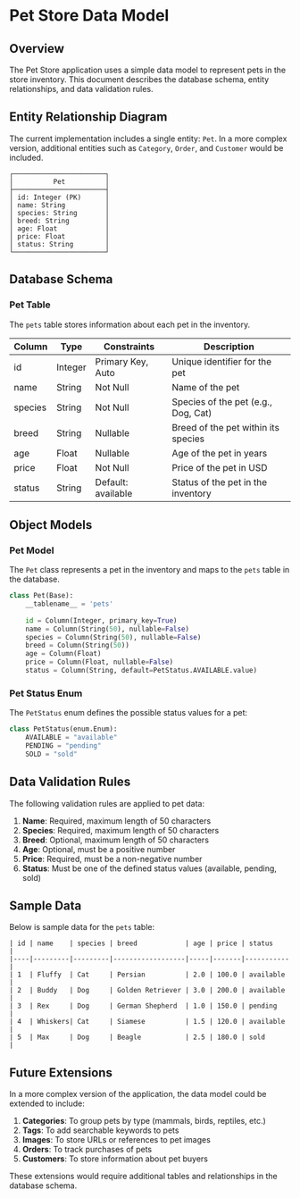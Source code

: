 # Pet Store Data Model

## Overview

The Pet Store application uses a simple data model to represent pets in the store inventory. This document describes the database schema, entity relationships, and data validation rules.

## Entity Relationship Diagram

The current implementation includes a single entity: `Pet`. In a more complex version, additional entities such as `Category`, `Order`, and `Customer` would be included.

```
┌───────────────────────┐
│          Pet          │
├───────────────────────┤
│ id: Integer (PK)      │
│ name: String          │
│ species: String       │
│ breed: String         │
│ age: Float            │
│ price: Float          │
│ status: String        │
└───────────────────────┘
```

## Database Schema

### Pet Table

The `pets` table stores information about each pet in the inventory.

| Column  | Type    | Constraints       | Description                           |
|---------|---------|-------------------|---------------------------------------|
| id      | Integer | Primary Key, Auto | Unique identifier for the pet         |
| name    | String  | Not Null         | Name of the pet                       |
| species | String  | Not Null         | Species of the pet (e.g., Dog, Cat)   |
| breed   | String  | Nullable         | Breed of the pet within its species   |
| age     | Float   | Nullable         | Age of the pet in years               |
| price   | Float   | Not Null         | Price of the pet in USD               |
| status  | String  | Default: available | Status of the pet in the inventory    |

## Object Models

### Pet Model

The `Pet` class represents a pet in the inventory and maps to the `pets` table in the database.

```python
class Pet(Base):
    __tablename__ = 'pets'
    
    id = Column(Integer, primary_key=True)
    name = Column(String(50), nullable=False)
    species = Column(String(50), nullable=False)
    breed = Column(String(50))
    age = Column(Float)
    price = Column(Float, nullable=False)
    status = Column(String, default=PetStatus.AVAILABLE.value)
```

### Pet Status Enum

The `PetStatus` enum defines the possible status values for a pet:

```python
class PetStatus(enum.Enum):
    AVAILABLE = "available"
    PENDING = "pending"
    SOLD = "sold"
```

## Data Validation Rules

The following validation rules are applied to pet data:

1. **Name**: Required, maximum length of 50 characters
2. **Species**: Required, maximum length of 50 characters
3. **Breed**: Optional, maximum length of 50 characters
4. **Age**: Optional, must be a positive number
5. **Price**: Required, must be a non-negative number
6. **Status**: Must be one of the defined status values (available, pending, sold)

## Sample Data

Below is sample data for the `pets` table:

```
| id | name    | species | breed            | age | price | status    |
|----|---------|---------|------------------|-----|-------|-----------|
| 1  | Fluffy  | Cat     | Persian          | 2.0 | 100.0 | available |
| 2  | Buddy   | Dog     | Golden Retriever | 3.0 | 200.0 | available |
| 3  | Rex     | Dog     | German Shepherd  | 1.0 | 150.0 | pending   |
| 4  | Whiskers| Cat     | Siamese          | 1.5 | 120.0 | available |
| 5  | Max     | Dog     | Beagle           | 2.5 | 180.0 | sold      |
```

## Future Extensions

In a more complex version of the application, the data model could be extended to include:

1. **Categories**: To group pets by type (mammals, birds, reptiles, etc.)
2. **Tags**: To add searchable keywords to pets
3. **Images**: To store URLs or references to pet images
4. **Orders**: To track purchases of pets
5. **Customers**: To store information about pet buyers

These extensions would require additional tables and relationships in the database schema.

